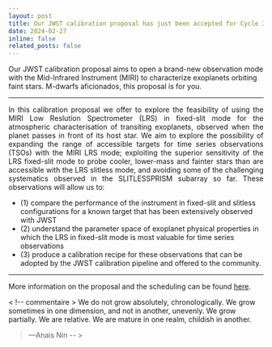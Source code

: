 ```yaml
---
layout: post
title: Our JWST calibration proposal has just been accepted for Cycle 3!
date: 2024-02-27
inline: false
related_posts: false
---
```


Our JWST calibration proposal aims to open a brand-new observation mode with the Mid-Infrared Instrument (MIRI) to characterize exoplanets orbiting faint stars. M-dwarfs aficionados, this proposal is for you. 



---
<p style="text-align:justify;">
In this calibration proposal we offer to explore the feasibility of using the MIRI Low Reslution Spectrometer (LRS) in fixed-slit mode for the atmospheric characterisation of
transiting exoplanets, observed when the planet passes in front of its host star. We aim to explore the possibility of expanding the range of accessible targets for time series observations (TSOs) with the MIRI LRS mode; exploiting the superior sensitivity of the LRS fixed-slit mode to probe cooler, lower-mass and fainter stars than are accessible with the LRS slitless mode, and avoiding some of the challenging systematics observed in the SLITLESSPRISM subarray so far. These observations will allow us to: 
</p>


<ul>
    <li>(1) compare the performance of the instrument in fixed-slit and slitless configurations for a known target that has been extensively observed with JWST </li>
    <li>(2) understand the parameter space of exoplanet physical properties in which the LRS in fixed-slit mode is most valuable for time series observations</li>
    <li>(3) produce a calibration recipe for these observations that can be adopted by the JWST calibration pipeline and offered to the community.</li>
</ul>

---

More information on the proposal and the scheduling can be found  <a href="https://www.stsci.edu/jwst/science-execution/program-information?id=6219">here</a>.

< !-- commentaire > We do not grow absolutely, chronologically. We grow sometimes in one dimension, and not in another, unevenly. We grow partially. We are relative. We are mature in one realm, childish in another.
> —Anais Nin -- >


